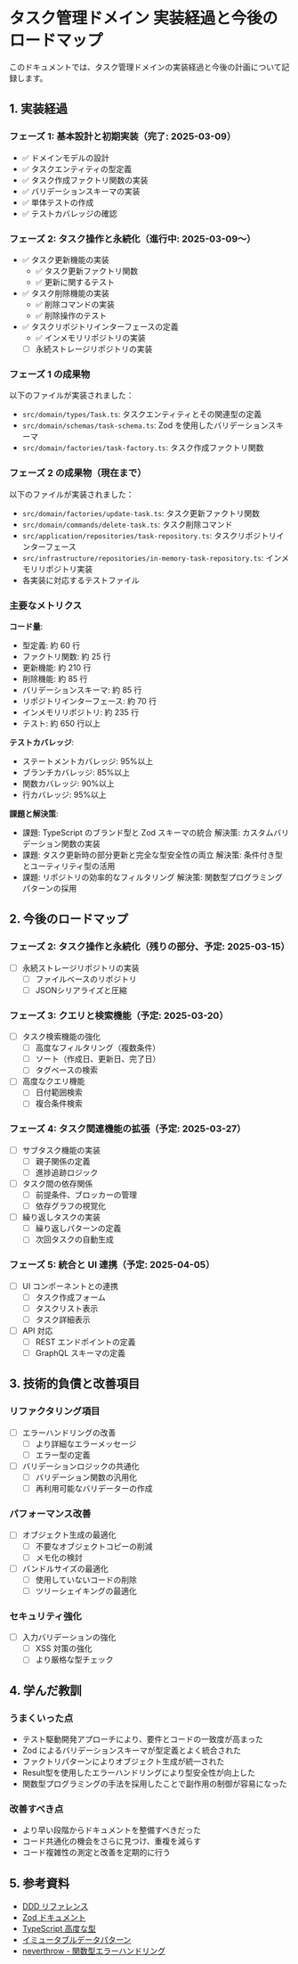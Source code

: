# タスク管理ドメイン 実装経過と今後のロードマップ

このドキュメントでは、タスク管理ドメインの実装経過と今後の計画について記録します。

## 1. 実装経過

### フェーズ 1: 基本設計と初期実装（完了: 2025-03-09）

- ✅ ドメインモデルの設計
- ✅ タスクエンティティの型定義
- ✅ タスク作成ファクトリ関数の実装
- ✅ バリデーションスキーマの実装
- ✅ 単体テストの作成
- ✅ テストカバレッジの確認

### フェーズ 2: タスク操作と永続化（進行中: 2025-03-09～）

- ✅ タスク更新機能の実装
  - ✅ タスク更新ファクトリ関数
  - ✅ 更新に関するテスト
- ✅ タスク削除機能の実装
  - ✅ 削除コマンドの実装
  - ✅ 削除操作のテスト
- ✅ タスクリポジトリインターフェースの定義
  - ✅ インメモリリポジトリの実装
  - [ ] 永続ストレージリポジトリの実装

### フェーズ 1 の成果物

以下のファイルが実装されました：

- `src/domain/types/Task.ts`: タスクエンティティとその関連型の定義
- `src/domain/schemas/task-schema.ts`: Zod を使用したバリデーションスキーマ
- `src/domain/factories/task-factory.ts`: タスク作成ファクトリ関数

### フェーズ 2 の成果物（現在まで）

以下のファイルが実装されました：

- `src/domain/factories/update-task.ts`: タスク更新ファクトリ関数
- `src/domain/commands/delete-task.ts`: タスク削除コマンド
- `src/application/repositories/task-repository.ts`: タスクリポジトリインターフェース
- `src/infrastructure/repositories/in-memory-task-repository.ts`: インメモリリポジトリ実装
- 各実装に対応するテストファイル

### 主要なメトリクス

**コード量**:

- 型定義: 約 60 行
- ファクトリ関数: 約 25 行
- 更新機能: 約 210 行
- 削除機能: 約 85 行
- バリデーションスキーマ: 約 85 行
- リポジトリインターフェース: 約 70 行
- インメモリリポジトリ: 約 235 行
- テスト: 約 650 行以上

**テストカバレッジ**:

- ステートメントカバレッジ: 95%以上
- ブランチカバレッジ: 85%以上
- 関数カバレッジ: 90%以上
- 行カバレッジ: 95%以上

**課題と解決策**:

- 課題: TypeScript のブランド型と Zod スキーマの統合
  解決策: カスタムバリデーション関数の実装
- 課題: タスク更新時の部分更新と完全な型安全性の両立
  解決策: 条件付き型とユーティリティ型の活用
- 課題: リポジトリの効率的なフィルタリング
  解決策: 関数型プログラミングパターンの採用

## 2. 今後のロードマップ

### フェーズ 2: タスク操作と永続化（残りの部分、予定: 2025-03-15）

- [ ] 永続ストレージリポジトリの実装
  - [ ] ファイルベースのリポジトリ
  - [ ] JSONシリアライズと圧縮

### フェーズ 3: クエリと検索機能（予定: 2025-03-20）

- [ ] タスク検索機能の強化
  - [ ] 高度なフィルタリング（複数条件）
  - [ ] ソート（作成日、更新日、完了日）
  - [ ] タグベースの検索
- [ ] 高度なクエリ機能
  - [ ] 日付範囲検索
  - [ ] 複合条件検索

### フェーズ 4: タスク関連機能の拡張（予定: 2025-03-27）

- [ ] サブタスク機能の実装
  - [ ] 親子関係の定義
  - [ ] 進捗追跡ロジック
- [ ] タスク間の依存関係
  - [ ] 前提条件、ブロッカーの管理
  - [ ] 依存グラフの視覚化
- [ ] 繰り返しタスクの実装
  - [ ] 繰り返しパターンの定義
  - [ ] 次回タスクの自動生成

### フェーズ 5: 統合と UI 連携（予定: 2025-04-05）

- [ ] UI コンポーネントとの連携
  - [ ] タスク作成フォーム
  - [ ] タスクリスト表示
  - [ ] タスク詳細表示
- [ ] API 対応
  - [ ] REST エンドポイントの定義
  - [ ] GraphQL スキーマの定義

## 3. 技術的負債と改善項目

### リファクタリング項目

- [ ] エラーハンドリングの改善
  - [ ] より詳細なエラーメッセージ
  - [ ] エラー型の定義
- [ ] バリデーションロジックの共通化
  - [ ] バリデーション関数の汎用化
  - [ ] 再利用可能なバリデーターの作成

### パフォーマンス改善

- [ ] オブジェクト生成の最適化
  - [ ] 不要なオブジェクトコピーの削減
  - [ ] メモ化の検討
- [ ] バンドルサイズの最適化
  - [ ] 使用していないコードの削除
  - [ ] ツリーシェイキングの最適化

### セキュリティ強化

- [ ] 入力バリデーションの強化
  - [ ] XSS 対策の強化
  - [ ] より厳格な型チェック

## 4. 学んだ教訓

### うまくいった点

- テスト駆動開発アプローチにより、要件とコードの一致度が高まった
- Zod によるバリデーションスキーマが型定義とよく統合された
- ファクトリパターンによりオブジェクト生成が統一された
- Result型を使用したエラーハンドリングにより型安全性が向上した
- 関数型プログラミングの手法を採用したことで副作用の制御が容易になった

### 改善すべき点

- より早い段階からドキュメントを整備すべきだった
- コード共通化の機会をさらに見つけ、重複を減らす
- コード複雑性の測定と改善を定期的に行う

## 5. 参考資料

- [DDD リファレンス](https://www.domainlanguage.com/ddd/reference/)
- [Zod ドキュメント](https://github.com/colinhacks/zod)
- [TypeScript 高度な型](https://www.typescriptlang.org/docs/handbook/2/types-from-types.html)
- [イミュータブルデータパターン](https://immutable-js.com/)
- [neverthrow - 関数型エラーハンドリング](https://github.com/supermacro/neverthrow)
